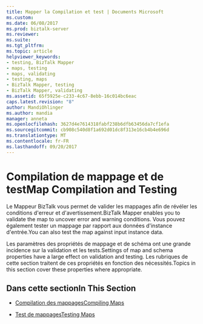 ```yaml
---
title: Mapper la Compilation et test | Documents Microsoft
ms.custom: 
ms.date: 06/08/2017
ms.prod: biztalk-server
ms.reviewer: 
ms.suite: 
ms.tgt_pltfrm: 
ms.topic: article
helpviewer_keywords:
- testing, BizTalk Mapper
- maps, testing
- maps, validating
- testing, maps
- BizTalk Mapper, testing
- BizTalk Mapper, validating
ms.assetid: 65f5925e-c233-4c67-8ebb-16c014bc6eac
caps.latest.revision: "8"
author: MandiOhlinger
ms.author: mandia
manager: anneta
ms.openlocfilehash: 3627d4e7614318fabf238b6dfb63456da7cf1efa
ms.sourcegitcommit: cb908c540d8f1a692d01dc8f313e16cb4b4e696d
ms.translationtype: MT
ms.contentlocale: fr-FR
ms.lasthandoff: 09/20/2017
---
```

# <a name="map-compilation-and-testing"></a><span data-ttu-id="abe4b-102">Compilation de mappage et de test</span><span class="sxs-lookup"><span data-stu-id="abe4b-102">Map Compilation and Testing</span></span>
<span data-ttu-id="abe4b-103">Le Mappeur BizTalk vous permet de valider les mappages afin de révéler les conditions d'erreur et d'avertissement.</span><span class="sxs-lookup"><span data-stu-id="abe4b-103">BizTalk Mapper enables you to validate the map to uncover error and warning conditions.</span></span> <span data-ttu-id="abe4b-104">Vous pouvez également tester un mappage par rapport aux données d'instance d'entrée.</span><span class="sxs-lookup"><span data-stu-id="abe4b-104">You can also test the map against input instance data.</span></span>  
  
 <span data-ttu-id="abe4b-105">Les paramètres des propriétés de mappage et de schéma ont une grande incidence sur la validation et les tests.</span><span class="sxs-lookup"><span data-stu-id="abe4b-105">Settings of map and schema properties have a large effect on validation and testing.</span></span> <span data-ttu-id="abe4b-106">Les rubriques de cette section traitent de ces propriétés en fonction des nécessités.</span><span class="sxs-lookup"><span data-stu-id="abe4b-106">Topics in this section cover these properties where appropriate.</span></span>  
  
## <a name="in-this-section"></a><span data-ttu-id="abe4b-107">Dans cette section</span><span class="sxs-lookup"><span data-stu-id="abe4b-107">In This Section</span></span>  
  
-   [<span data-ttu-id="abe4b-108">Compilation des mappages</span><span class="sxs-lookup"><span data-stu-id="abe4b-108">Compiling Maps</span></span>](../core/compiling-maps.md)  
  
-   [<span data-ttu-id="abe4b-109">Test de mappages</span><span class="sxs-lookup"><span data-stu-id="abe4b-109">Testing Maps</span></span>](../core/testing-maps.md)